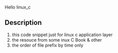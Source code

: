 Hello linux_c
## Description

1. this code snippet just for linux c application layer
2. the resouce from some inux C Book & other
3. the order of file prefix by time only

